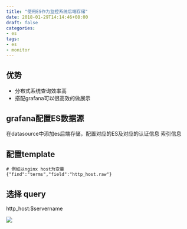 ```yaml
---
title: "使用ES作为监控系统后端存储"
date: 2018-01-29T14:14:46+08:00
draft: false
categories:
- es
tags:
- es
- monitor
---
```



## 优势

- 分布式系统查询效率高
- 搭配grafana可以很高效的做展示

## grafana配置ES数据源 

在datasource中添加es后端存储，配置对应的ES及对应的认证信息 索引信息


## 配置template

```
# 例如以nginx host为变量
{"find":"terms","field":"http_host.raw"}
```

## 选择 query
http_host:$servername

![](/img/es-monitor-query.png)